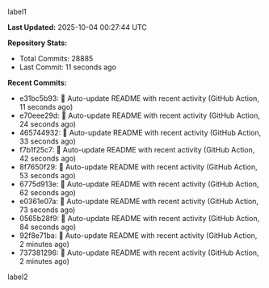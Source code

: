 
label1 
<!-- ACTIVITY_START -->
**Last Updated:** 2025-10-04 00:27:44 UTC

**Repository Stats:**
- Total Commits: 28885
- Last Commit: 11 seconds ago

**Recent Commits:**
- e31bc5b93: 🤖 Auto-update README with recent activity (GitHub Action, 11 seconds ago)
- e70eee29d: 🤖 Auto-update README with recent activity (GitHub Action, 24 seconds ago)
- 465744932: 🤖 Auto-update README with recent activity (GitHub Action, 33 seconds ago)
- f7b1f25c7: 🤖 Auto-update README with recent activity (GitHub Action, 42 seconds ago)
- 8f7650f29: 🤖 Auto-update README with recent activity (GitHub Action, 53 seconds ago)
- 6775d913e: 🤖 Auto-update README with recent activity (GitHub Action, 62 seconds ago)
- e0361e07a: 🤖 Auto-update README with recent activity (GitHub Action, 73 seconds ago)
- 0565b28f9: 🤖 Auto-update README with recent activity (GitHub Action, 84 seconds ago)
- 92f8e71ba: 🤖 Auto-update README with recent activity (GitHub Action, 2 minutes ago)
- 737381296: 🤖 Auto-update README with recent activity (GitHub Action, 2 minutes ago)
<!-- ACTIVITY_END -->

label2
